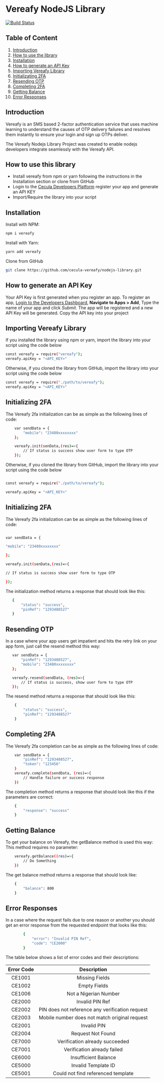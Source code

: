# Vereafy NodeJS Library

[![Build Status](https://travis-ci.org/cecula-vereafy/nodejs-library.svg?branch=master)](https://travis-ci.org/cecula-vereafy/nodejs-library)


## Table of Content
1.  [Introduction](#introduction)
2.  [How to use the library](#how-to-use-this-library)
3.  [Installation](#installation)
4.  [How to generate an API Key](#how-to-generate-an-api-key)
5.  [Importing Vereafy Library](#importing-vereafy-library)
6.  [Initializating 2FA](#initializing-2fa)
7.  [Resending OTP](#resending-otp)
8.  [Completing 2FA](#completing-2fa)
9.  [Getting Balance](#getting-balance)
10. [Error Responses](#error-responses)

## Introduction

Vereafy is an SMS based 2-factor authentication service that uses machine learning to understand the causes of OTP delivery failures and resolves them instantly to ensure your login and sign up OTPs deliver.

The Vereafy Nodejs Library Project was created to enable nodejs developers integrate seamlessly with the Vereafy API.

  

## How to use this library
*  Install vereafy from npm or yarn following the instructions in the Installation section or clone from GitHub
*  Login to the <a href="https://developer.cecula.com" target="_blank">Cecula Developers Platform</a> register your app and generate an API KEY
*  Import/Require the library into your script

## Installation
Install with NPM:
```sh
npm i vereafy
```
Install with Yarn:
```sh
yarn add vereafy
```
Clone from GitHub
```sh
git clone https://github.com/cecula-vereafy/nodejs-library.git
```
 
## How to generate an API Key

Your API Key is first generated when you register an app. To register an app,
<a href="https://developer.cecula.com" target="_blank">Login to the Developers Dashboard</a>, __Navigate to Apps > Add__, Type the name of your app and click *Submit*. The app will be registered and a new API Key will be generated. Copy the API key into your project

## Importing Vereafy Library
If you installed the library using npm or yarn, import the library into your script using the code below
```sh
const vereafy = require("vereafy");
vereafy.apiKey = "<API_KEY>"
```
Otherwise, if you cloned the library from GitHub, import the library into your script using the code below
```sh
const vereafy = require("./path/to/vereafy");
vereafy.apiKey = "<API_KEY>"
```

## Initializing 2FA
The Vereafy 2fa initialization can be as simple as the following lines of code:
```sh
    var sendData = {
        "mobile": "23480xxxxxxxx"
    };

    vereafy.init(senData,(res)=>{
        // If status is success show user form to type OTP
    });
```

Otherwise, if you cloned the library from GitHub, import the library into your script using the code below

```sh

const vereafy = require("./path/to/vereafy");

vereafy.apiKey = "<API_KEY>"

```

## Initializing 2FA

The Vereafy 2fa initialization can be as simple as the following lines of code:

```sh

var sendData = {

"mobile": "23480xxxxxxxx"

};

vereafy.init(senData,(res)=>{

// If status is success show user form to type OTP

});

```

The initialization method returns a response that should look like this:
 ```sh
    {
        "status": "success",
        "pinRef": "1293488527"
    }
```

## Resending OTP
In a case where your app users get impatient and hits the retry link on your app form, just call the resend method this way:
 ```sh
    var sendData = {
        "pinRef": "1293488527",
        "mobile": "23480xxxxxxxx"
    };

    vereafy.resend(sendData, (res)=>{
        // If status is success, show user form to type OTP
    });
```

The resend method returns a response that should look like this:

```sh
    {
        "status": "success",
        "pinRef": "1293488527"
    }
```

## Completing 2FA
The Vereafy 2fa completion can be as simple as the following lines of code:
```sh
    var sendData = {
        "pinRef": "1293488527",
        "token": "123456"
    }
    vereafy.complete(sendData, (res)=>{
        // Handle failure or success response
    })
```

The completion method returns a response that should look like this if the parameters are correct:

```sh
    {
        "response": "success"
    }
```

##  Getting Balance
To get your balance on Vereafy, the getBalance method is used this way:
This method requires no parameter:
```sh
    vereafy.getBalance((res)=>{
        // Do Something
    })
```

The get balance method returns a response that should look like:

```sh
    {
        "balance": 800
    }
```

## Error Responses

In a case where the request fails due to one reason or another you should get an error response from the requested endpoint that looks like this:

```sh
        {
            "error": "Invalid PIN Ref",
            "code": "CE2000"
        }
```
The table below shows a list of error codes and their descriptions:

| Error Code | Description                                     |
|:----------:| :----------------------------------------------:|
| CE1001     | Missing Fields                                  |
| CE1002     | Empty Fields                                    |
| CE1006     | Not a Nigerian Number                           |
| CE2000     | Invalid PIN Ref                                 |
| CE2002     | PIN does not reference any verification request |
| CE2003     | Mobile number does not match original request   |
| CE2001     | Invalid PIN                                     |
| CE2004     | Request Not Found                               |
| CE7000     | Verification already succeeded                  |
| CE7001     | Verification already failed                     |
| CE6000     | Insufficient Balance                            |
| CE5000     | Invalid Template ID                             |
| CE5001     | Could not find referenced template              |